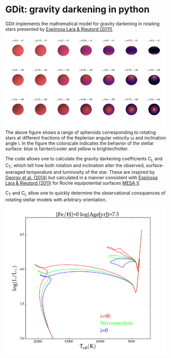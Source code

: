 # GDit: gravity darkening in python

GDit implements the mathematical model for gravity darkening in rotating stars presented by [Espinosa Lara & Rieutord (2011)](http://adsabs.harvard.edu/abs/2011A%26A...533A..43E).
![Spheroids](https://github.com/aarondotter/GDit/blob/master/plots/spheroids.png)
The above figure shows a range of spheroids corresponding to rotating stars at different fractions of the Keplerian angular velocity &omega; and inclination angle i. In the figure the colorscale indicates the behavior of the stellar surface: blue is fainter/cooler and yellow is brighter/hotter.

The code allows one to calculate the gravity darkening coefficients C<sub>L</sub> and C<sub>T</sub>, which tell how both rotation and inclination alter the observed, surface-averaged temperature and luminosity of the star. These are inspired by [Georgy et al. (2014)](http://adsabs.harvard.edu/abs/2014A%26A...566A..21G) but calculated in a manner consistent with [Espinosa Lara & Rieutord (2011)](http://adsabs.harvard.edu/abs/2011A%26A...533A..43E) for Roche equipotential surfaces [MESA V]().

C<sub>T</sub> and C<sub>L</sub> allow one to quickly determine the observational consquences of rotating stellar models with arbitrary orientation.
![H-R diagram](https://github.com/aarondotter/GDit/blob/master/plots/HRD.png)
